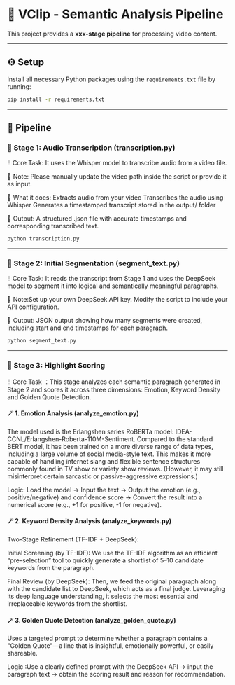 # 🎵 VClip - Semantic Analysis Pipeline

This project provides a **xxx-stage pipeline** for processing video content.  

---

## ⚙️ Setup

Install all necessary Python packages using the `requirements.txt` file by running:

```bash
pip install -r requirements.txt
```

---

## 🚀 Pipeline

### 🧠 Stage 1: Audio Transcription (transcription.py)

‼️ Core Task: It uses the Whisper model to transcribe audio from a video file.

📌 Note: Please manually update the video path inside the script or provide it as input.

🎯 What it does:
Extracts audio from your video
Transcribes the audio using Whisper
Generates a timestamped transcript stored in the output/ folder

📝 Output: A structured .json file with accurate timestamps and corresponding transcribed text.

```bash
python transcription.py
```

---


### 🧠 Stage 2: Initial Segmentation (segment_text.py)

‼️ Core Task: It reads the transcript from Stage 1 and uses the DeepSeek model to segment it into logical and semantically meaningful paragraphs.

📌 Note:Set up your own DeepSeek API key. Modify the script to include your API configuration.

📝 Output: JSON output showing how many segments were created, including start and end timestamps for each paragraph.

```bash
python segment_text.py
```

---

### 🧠 Stage 3: Highlight Scoring

‼️ Core Task ：This stage analyzes each semantic paragraph generated in Stage 2 and scores it across three dimensions: Emotion, Keyword Density and Golden Quote Detection.

#### 🪄 1. Emotion Analysis (analyze_emotion.py)

The model used is the Erlangshen series RoBERTa model: IDEA-CCNL/Erlangshen-Roberta-110M-Sentiment.
Compared to the standard BERT model, it has been trained on a more diverse range of data types, including a large volume of social media-style text. This makes it more capable of handling internet slang and flexible sentence structures commonly found in TV show or variety show reviews.
(However, it may still misinterpret certain sarcastic or passive-aggressive expressions.)


Logic: Load the model → Input the text → Output the emotion (e.g., positive/negative) and confidence score → Convert the result into a numerical score (e.g., +1 for positive, -1 for negative).


#### 🪄 2. Keyword Density Analysis (analyze_keywords.py)

Two-Stage Refinement (TF-IDF + DeepSeek):

Initial Screening (by TF-IDF):
We use the TF-IDF algorithm as an efficient “pre-selection” tool to quickly generate a shortlist of 5–10 candidate keywords from the paragraph.

Final Review (by DeepSeek):
Then, we feed the original paragraph along with the candidate list to DeepSeek, which acts as a final judge.
Leveraging its deep language understanding, it selects the most essential and irreplaceable keywords from the shortlist.

#### 🪄 3. Golden Quote Detection (analyze_golden_quote.py)

Uses a targeted prompt to determine whether a paragraph contains a "Golden Quote"—a line that is insightful, emotionally powerful, or easily shareable.

Logic :Use a clearly defined prompt with the DeepSeek API → input the paragraph text → obtain the scoring result and reason for recommendation.

